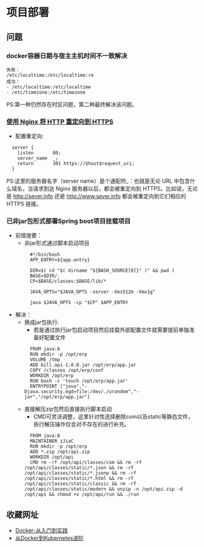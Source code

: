 # 项目部署

## 问题
### docker容器日期与宿主主机时间不一致解决
```
失败：
/etc/localtime:/etc/localtime:ro
成功：
- /etc/localtime:/etc/localtime
- /etc/timezone:/etc/timezone
```
PS:第一种仍然存在时区问题，第二种最终解决该问题。

### [使用 Nginx 将 HTTP 重定向到 HTTPS](https://mincong.io/cn/redirect-traffic-to-https-nginx/)
- 配置重定向:
```
  server {
    listen       80;
    server_name  _;
    return       301 https://$host$request_uri;
  }
```
PS:这里的服务器名字（server name）是个通配符_：也就是无论 URL 中包含什么域名，当请求到达 Nginx 服务器以后，都会被重定向到 HTTPS。比如说，无论是 http://sever.info 还是 http://www.sever.info 都会被重定向到它们相应的 HTTPS 链接。

### 已非jar包形式部署Spring boot项目挂载项目
- 前情提要：
    - 非jar形式通过脚本启动项目
      ```
        #!/bin/bash
        APP_ENTRY=${app.entry}
        
        DIR=$( cd "$( dirname "${BASH_SOURCE[0]}" )" && pwd )
        BASE=$DIR/.
        CP=$BASE/classes:$BASE/lib/*
        
        JAVA_OPTS="$JAVA_OPTS -server -Xms512m -Xmx1g"
        
        java $JAVA_OPTS -cp "$CP" $APP_ENTRY

      ```
- 解决：
    - 换成jar包执行:
      - 若是通过执行jar包启动项目然后挂载外部配置文件就需要提前单独准备好配置文件
      ```
        FROM java:8
        RUN mkdir -p /opt/erp
        VOLUME /tmp
        ADD bill.api-1.0.0.jar /opt/erp/app.jar
        COPY /classes /opt/erp/conf
        WORKDIR /opt/erp
        RUN bash -c 'touch /opt/erp/app.jar'
        ENTRYPOINT ["java","-Djava.security.egd=file:/dev/./urandom","-jar","/opt/erp/app.jar"]

      ```
    - 直接解压zip包然后直接执行脚本启动
      - CMD可灵活调整，这里针对性选择删除com以及static等静态文件，执行解压操作仅会对不存在的进行补充。
      ```
        FROM java:8
        MAINTAINER zJiaC
        RUN mkdir -p /opt/erp
        ADD *.zip /opt/api.zip
        WORKDIR /opt/api
        CMD rm -rf /opt/api/classes/com && rm -rf /opt/api/classes/static/*.json && rm -rf /opt/api/classes/static/*.jsonp && rm -rf /opt/api/classes/static/*.html && rm -rf /opt/api/classes/static/classic && rm -rf /opt/api/classes/static/modern && unzip -n /opt/api.zip -d /opt/api && chmod +x /opt/api/run && ./run
      ```

## 收藏网址
- [Docker-从入门到实践](https://yeasy.gitbook.io/docker_practice/)
- [从Docker到Kubernetes进阶](https://www.qikqiak.com/k8s-book/)